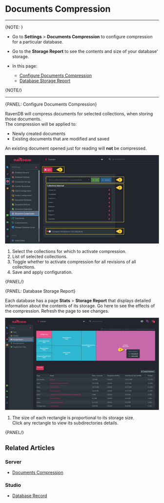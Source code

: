 ﻿# Documents Compression
---

{NOTE: }

* Go to **Settings** > **Documents Compression** to configure compression for a 
particular database.  

* Go to the **Storage Report** to see the contents and size of your database' 
storage.  

* In this page:  
  * [Configure Documents Compression](../../../studio/database/settings/documents-compression#configure-documents-compression)  
  * [Database Storage Report](../../../studio/database/settings/documents-compression#database-storage-report)  

{NOTE/}

---

{PANEL: Configure Documents Compression}

RavenDB will compress documents for selected collections, when storing those documents.  
The compression will be applied to:  

* Newly created documents  
* Existing documents that are modified and saved  

An existing document opened just for reading will **not** be compressed.  

![Document Compression Configuration](images/documents-compression.png "Document Compression Configuration")

1. Select the collections for which to activate compression.  
2. List of selected collections.  
3. Toggle whether to activate compression for all revisions of all collections.  
4. Save and apply configuration.  

{PANEL/}

{PANEL: Database Storage Report}

Each database has a page **Stats** > **Storage Report** that displays detailed information 
about the contents of its storage. Go here to see the effects of the compression. Refresh the 
page to see changes.  

![RavenDB Storage Report](images/storage-report.png "RavenDB Storage Report")

1. The size of each rectangle is proportional to its storage size.  
   Click any rectangle to view its subdirectories details.  

{PANEL/}

## Related Articles

### Server

- [Documents Compression](../../../server/storage/documents-compression)

### Studio

- [Database Record](../../../studio/database/settings/database-record)
